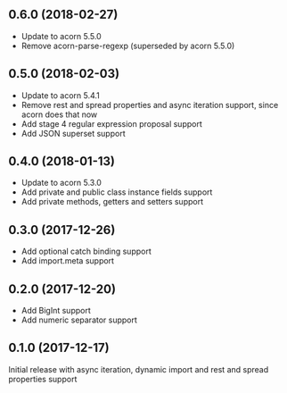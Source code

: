 ## 0.6.0 (2018-02-27)

* Update to acorn 5.5.0
* Remove acorn-parse-regexp (superseded by acorn 5.5.0)

## 0.5.0 (2018-02-03)

* Update to acorn 5.4.1
* Remove rest and spread properties and async iteration support, since acorn does that now
* Add stage 4 regular expression proposal support
* Add JSON superset support

## 0.4.0 (2018-01-13)

* Update to acorn 5.3.0
* Add private and public class instance fields support
* Add private methods, getters and setters support

## 0.3.0 (2017-12-26)

* Add optional catch binding support
* Add import.meta support

## 0.2.0 (2017-12-20)

* Add BigInt support
* Add numeric separator support

## 0.1.0 (2017-12-17)

Initial release with async iteration, dynamic import and rest and spread properties support
